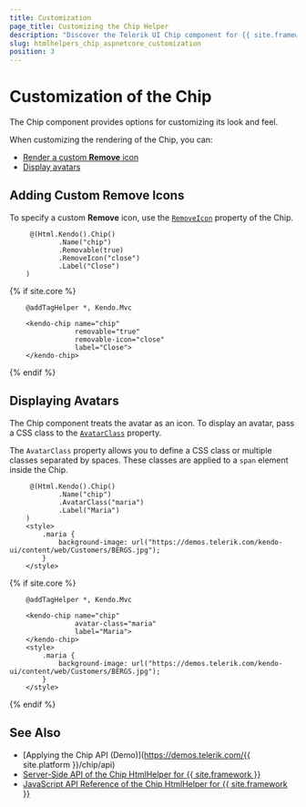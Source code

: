 ```yaml
---
title: Customization
page_title: Customizing the Chip Helper
description: "Discover the Telerik UI Chip component for {{ site.framework }} and learn how to customize it by configuring its icons and avatars."
slug: htmlhelpers_chip_aspnetcore_customization
position: 3
---
```


# Customization of the Chip

The Chip component provides options for customizing its look and feel.

When customizing the rendering of the Chip, you can:

* [Render a custom **Remove** icon](#adding-custom-remove-icons)
* [Display avatars](#displaying-avatars)

## Adding Custom Remove Icons

To specify a custom **Remove** icon, use the [`RemoveIcon`](/api/Kendo.Mvc.UI.Fluent/ChipBuilder#removeiconsystemstring) property of the Chip.

```HtmlHelper
     @(Html.Kendo().Chip()
            .Name("chip")
            .Removable(true)
            .RemoveIcon("close")
            .Label("Close")
    )
```
{% if site.core %}
```TagHelper
    @addTagHelper *, Kendo.Mvc

    <kendo-chip name="chip"
                removable="true"
                removable-icon="close"
                label="Close">
    </kendo-chip>
```
{% endif %}

## Displaying Avatars

The Chip component treats the avatar as an icon. To display an avatar, pass a CSS class to the [`AvatarClass`](/api/Kendo.Mvc.UI.Fluent/ChipBuilder#avatarclasssystemstring) property.

The `AvatarClass` property allows you to define a CSS class or multiple classes separated by spaces. These classes are applied to a `span` element inside the Chip.

```HtmlHelper
     @(Html.Kendo().Chip()
            .Name("chip")
            .AvatarClass("maria")
            .Label("Maria")
    )
    <style>
        .maria {
            background-image: url("https://demos.telerik.com/kendo-ui/content/web/Customers/BERGS.jpg");
        }
    </style>
```
{% if site.core %}
```TagHelper
    @addTagHelper *, Kendo.Mvc

    <kendo-chip name="chip"
                avatar-class="maria"
                label="Maria">
    </kendo-chip>
    <style>
        .maria {
            background-image: url("https://demos.telerik.com/kendo-ui/content/web/Customers/BERGS.jpg");
        }
    </style>
```
{% endif %}

## See Also

* [Applying the Chip API (Demo)](https://demos.telerik.com/{{ site.platform }}/chip/api)
* [Server-Side API of the Chip HtmlHelper for {{ site.framework }}](/api/chip)
* [JavaScript API Reference of the Chip HtmlHelper for {{ site.framework }}](https://docs.telerik.com/kendo-ui/api/javascript/ui/chip)
